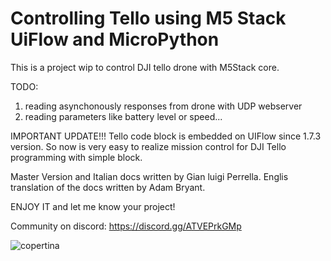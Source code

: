# Controlling Tello using M5 Stack UiFlow and MicroPython

This is a project wip to control DJI tello drone with M5Stack core.

TODO: 
1) reading asynchonously responses from drone with UDP webserver
2) reading parameters like battery level or speed...

IMPORTANT UPDATE!!!
Tello code block is embedded on UIFlow since 1.7.3 version.
So now is very easy to realize mission control for DJI Tello programming with simple block.

Master Version and Italian docs written by Gian luigi Perrella. Englis translation of the docs written by Adam Bryant.

ENJOY IT and let me know your project!

Community on discord:
https://discord.gg/ATVEPrkGMp

![copertina](https://user-images.githubusercontent.com/7823288/113588257-3400db00-9630-11eb-8d55-5ef575a1ed5c.jpg)
